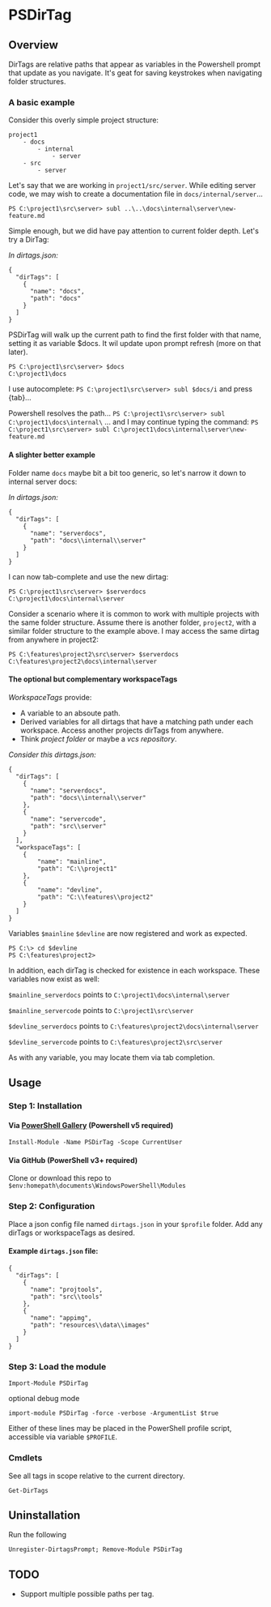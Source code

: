 PSDirTag
=========

Overview
--------

DirTags are relative paths that appear as variables in the Powershell prompt that update as you navigate. It's geat for saving keystrokes when navigating folder structures.


### A basic example

Consider this overly simple project structure:

```
project1
    - docs
        - internal
            - server
    - src
        - server
```

Let's say that we are working in `project1/src/server`. While editing server code, we may wish to create a documentation file in `docs/internal/server`...

`PS C:\project1\src\server> subl ..\..\docs\internal\server\new-feature.md`

Simple enough, but we did have pay attention to current folder depth. Let's try a DirTag:

_In dirtags.json:_

```
{
  "dirTags": [
    {
      "name": "docs",
      "path": "docs"
    }
  ]
}

```

PSDirTag will walk up the current path to find the first folder with that name, setting it as variable $docs. It wil update upon prompt refresh (more on that later).

```
PS C:\project1\src\server> $docs
C:\project1\docs
```

I use autocomplete:
`PS C:\project1\src\server> subl $docs/i` and press {tab}...

Powershell resolves the path...
`PS C:\project1\src\server> subl C:\project1\docs\internal\`
... and I may continue typing the command:
`PS C:\project1\src\server> subl C:\project1\docs\internal\server\new-feature.md`


#### A slighter better example

Folder name `docs` maybe bit a bit too generic, so let's narrow it down to internal server docs:

_In dirtags.json:_

```
{
  "dirTags": [
    {
      "name": "serverdocs",
      "path": "docs\\internal\\server"
    }
  ]
}
```

I can now tab-complete and use the new dirtag:
```
PS C:\project1\src\server> $serverdocs
C:\project1\docs\internal\server
```

Consider a scenario where it is common to work with multiple projects with the same folder structure. Assume there is another folder, `project2`, with a similar folder structure to the example above. I may access the same dirtag from anywhere in project2:

```
PS C:\features\project2\src\server> $serverdocs
C:\features\project2\docs\internal\server
```


#### The optional but complementary workspaceTags

_WorkspaceTags_ provide:

* A variable to an absoute path.
* Derived variables for all dirtags that have a matching path under each workspace. Access another projects dirTags from anywhere.
* Think _project folder_ or maybe a _vcs repository_.


_Consider this dirtags.json:_

```
{
  "dirTags": [
    {
      "name": "serverdocs",
      "path": "docs\\internal\\server"
    },
    {
      "name": "servercode",
      "path": "src\\server"
    }
  ],
  "workspaceTags": [
    {
        "name": "mainline",
        "path": "C:\\project1"
    },
    {
        "name": "devline",
        "path": "C:\\features\\project2"
    }
  ]
}
```

Variables `$mainline` `$devline` are now registered and work as expected.

```
PS C:\> cd $devline
PS C:\features\project2>
```

In addition, each dirTag is checked for existence in each workspace. These variables now exist as well:

`$mainline_serverdocs` points to `C:\project1\docs\internal\server`

`$mainline_servercode` points to `C:\project1\src\server`

`$devline_serverdocs`  points to `C:\features\project2\docs\internal\server`

`$devline_servercode`  points to `C:\features\project2\src\server`

As with any variable, you may locate them via tab completion.


Usage
-----

### Step 1: Installation

#### Via [PowerShell Gallery](https://www.powershellgallery.com/packages/PSDirTag) (Powershell v5 required)

    Install-Module -Name PSDirTag -Scope CurrentUser

#### Via GitHub (PowerShell v3+ required)

Clone or download this repo to `$env:homepath\documents\WindowsPowerShell\Modules`


### Step 2: Configuration

Place a json config file named `dirtags.json` in your `$profile` folder. Add any dirTags or workspaceTags as desired.

#### Example `dirtags.json` file:

```
{
  "dirTags": [
    {
      "name": "projtools",
      "path": "src\\tools"
    },
    {
      "name": "appimg",
      "path": "resources\\data\\images"
    }
  ]
}
```

### Step 3: Load the module

```
Import-Module PSDirTag
```

optional debug mode

```
import-module PSDirTag -force -verbose -ArgumentList $true
```

Either of these lines may be placed in the PowerShell profile script, accessible via variable `$PROFILE`.


### Cmdlets

See all tags in scope relative to the current directory.

```
Get-DirTags
```


Uninstallation
--------------

Run the following

```
Unregister-DirtagsPrompt; Remove-Module PSDirTag
```

TODO
----

* Support multiple possible paths per tag.
